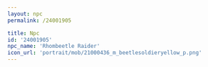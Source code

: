 ```yaml
---
layout: npc
permalink: /24001905

title: Npc
id: '24001905'
npc_name: 'Rhombeetle Raider'
icon_url: 'portrait/mob/21000436_m_beetlesoldieryellow_p.png'
---
```

